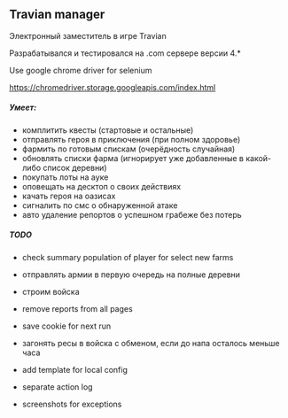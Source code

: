 Travian manager
---

Электронный заместитель в игре Travian

Разрабатывался и тестировался на .com сервере версии 4.*

Use google chrome driver for selenium

https://chromedriver.storage.googleapis.com/index.html


##### Умеет:
- комплитить квесты (стартовые и остальные)
- отправлять героя в приключения (при полном здоровье)
- фармить по готовым спискам (очерёдность случайная)
- обновлять списки фарма (игнорирует уже добавленные в какой-либо список деревни)
- покупать лоты на ауке
- оповещать на десктоп о своих действиях
- качать героя на оазисах
- сигналить по смс о обнаруженной атаке
- авто удаление репортов о успешном грабеже без потерь



##### TODO
- check summary population of player for select new farms
- отправлять армии в первую очередь на полные деревни
- строим войска

- remove reports from all pages
- save cookie for next run
- загонять ресы в войска с обменом, если до напа осталось меньше часа

- add template for local config
- separate action log
- screenshots for exceptions

